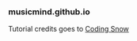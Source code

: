 ### musicmind.github.io

Tutorial credits goes to [Coding Snow](https://www.youtube.com/watch?v=JYWitDwHhxE&ab_channel=CodingSnow)